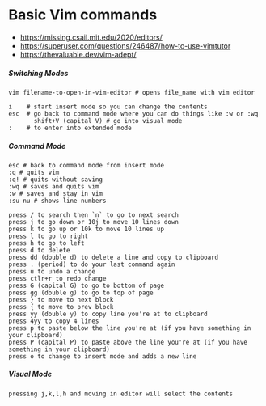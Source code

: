 # Basic Vim commands
- https://missing.csail.mit.edu/2020/editors/
- https://superuser.com/questions/246487/how-to-use-vimtutor
- https://thevaluable.dev/vim-adept/

##### Switching Modes
```
vim filename-to-open-in-vim-editor # opens file_name with vim editor

i    # start insert mode so you can change the contents
esc  # go back to command mode where you can do things like :w or :wq
	   shift+V (capital V) # go into visual mode
:    # to enter into extended mode
```

##### Command Mode 
```
esc # back to command mode from insert mode
:q # quits vim
:q! # quits without saving
:wq # saves and quits vim
:w # saves and stay in vim
:su nu # shows line numbers

press / to search then `n` to go to next search
press j to go down or 10j to move 10 lines down
press k to go up or 10k to move 10 lines up
press l to go to right
press h to go to left
press d to delete
press dd (double d) to delete a line and copy to clipboard
press . (period) to do your last command again
press u to undo a change
press ctlr+r to redo change
press G (capital G) to go to bottom of page
press gg (double g) to go to top of page
press } to move to next block
press { to move to prev block
press yy (double y) to copy line you're at to clipboard
press 4yy to copy 4 lines
press p to paste below the line you're at (if you have something in your clipboard)
press P (capital P) to paste above the line you're at (if you have something in your clipboard)
press o to change to insert mode and adds a new line
```
##### Visual Mode
```
pressing j,k,l,h and moving in editor will select the contents
```
